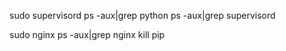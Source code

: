 sudo supervisord 
ps -aux|grep  python
ps -aux|grep  supervisord

sudo nginx
ps -aux|grep  nginx
kill pip 
